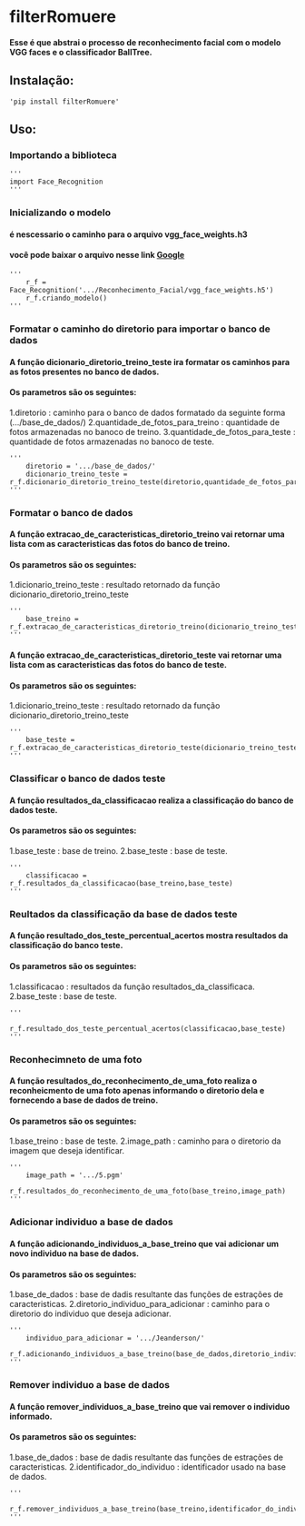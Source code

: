 filterRomuere
=============

#### Esse é que abstrai o processo de reconhecimento facial com o modelo VGG faces e o classificador BallTree.

## Instalação:

    'pip install filterRomuere'

## Uso:

### Importando a biblioteca

    '''
    import Face_Recognition
    '''

### Inicializando o modelo
#### é nescessario o caminho para o arquivo vgg_face_weights.h3
#### você pode baixar o arquivo nesse link [Google](https://drive.google.com/file/d/1yMLtU3tcfp7hVwoMt6JIPnG0MvXVwTEs/view?usp=sharing)

    '''
        r_f = Face_Recognition('.../Reconhecimento_Facial/vgg_face_weights.h5')
        r_f.criando_modelo()
    '''

### Formatar o caminho do diretorio para importar o banco de dados
#### A função dicionario_diretorio_treino_teste ira formatar os caminhos para as fotos presentes no banco de dados.
#### Os parametros são os seguintes: 
1.diretorio : caminho para o banco de dados formatado da seguinte forma (.../base_de_dados/) 
2.quantidade_de_fotos_para_treino : quantidade de fotos armazenadas no banoco de treino.
3.quantidade_de_fotos_para_teste : quantidade de fotos armazenadas no banoco de teste.
    
    '''
        diretorio = '.../base_de_dados/'
        dicionario_treino_teste = r_f.dicionario_diretorio_treino_teste(diretorio,quantidade_de_fotos_para_treino,quantidade_de_fotos_para_teste)
    '''

### Formatar o banco de dados
#### A função extracao_de_caracteristicas_diretorio_treino vai retornar uma lista com as caracteristicas das fotos do banco de treino.
#### Os parametros são os seguintes: 
1.dicionario_treino_teste : resultado retornado da função dicionario_diretorio_treino_teste

    '''
        base_treino = r_f.extracao_de_caracteristicas_diretorio_treino(dicionario_treino_teste)
    '''

#### A função extracao_de_caracteristicas_diretorio_teste vai retornar uma lista com as caracteristicas das fotos do banco de teste.
#### Os parametros são os seguintes: 
1.dicionario_treino_teste : resultado retornado da função dicionario_diretorio_treino_teste

    '''
        base_teste = r_f.extracao_de_caracteristicas_diretorio_teste(dicionario_treino_teste)
    '''

### Classificar o banco de dados teste
#### A função resultados_da_classificacao realiza a classificação do banco de dados teste.
#### Os parametros são os seguintes: 
1.base_teste : base de treino.
2.base_teste : base de teste.

    '''
        classificacao = r_f.resultados_da_classificacao(base_treino,base_teste)
    '''

### Reultados da classificação da base de dados teste
#### A função resultado_dos_teste_percentual_acertos mostra resultados da classificação do banco teste.
#### Os parametros são os seguintes: 
1.classificacao : resultados da função resultados_da_classificaca.
2.base_teste : base de teste.

    '''
        r_f.resultado_dos_teste_percentual_acertos(classificacao,base_teste)
    '''

### Reconhecimneto de uma foto
#### A função resultados_do_reconhecimento_de_uma_foto realiza o reconheicmento de uma foto apenas informando o diretorio dela e fornecendo a base de dados de treino.
#### Os parametros são os seguintes: 
1.base_treino : base de teste.
2.image_path : caminho para o diretorio da imagem que deseja identificar.

    '''
        image_path = '.../5.pgm'
        r_f.resultados_do_reconhecimento_de_uma_foto(base_treino,image_path)
    '''

### Adicionar individuo a base de dados
#### A função adicionando_individuos_a_base_treino que vai adicionar um novo individuo na base de dados.
#### Os parametros são os seguintes: 
1.base_de_dados : base de dadis resultante das funções de estrações de caracteristicas.
2.diretorio_individuo_para_adicionar : caminho para o diretorio do individuo que deseja adicionar.

    '''
        individuo_para_adicionar = '.../Jeanderson/'
        r_f.adicionando_individuos_a_base_treino(base_de_dados,diretorio_individuo_para_adicionar)
    '''

### Remover individuo a base de dados
#### A função remover_individuos_a_base_treino que vai remover o individuo informado.
#### Os parametros são os seguintes: 
1.base_de_dados : base de dadis resultante das funções de estrações de caracteristicas.
2.identificador_do_individuo : identificador usado na base de dados.

    '''
        r_f.remover_individuos_a_base_treino(base_treino,identificador_do_individuo)
    '''
